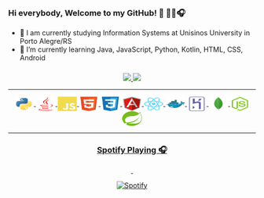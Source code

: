 ### Hi everybody, Welcome to my GitHub! 👋 🖖🎉🎧 ###
- 🔭 I am currently studying Information Systems at Unisinos University in Porto Alegre/RS
- 🌱 I’m currently learning Java, JavaScript, Python, Kotlin, HTML, CSS, Android
###
<div align="center">
  <a href="https://github.com/mroya">
  <img height="160em" src="https://github-readme-stats.vercel.app/api?username=mroya&show_icons=true&theme=radical">
  <img height="160em" src="https://github-readme-stats.vercel.app/api/top-langs/?username=mroya&langs_count=8&layout=compact&theme=dark"> <br>
</div>
<hr> 
<div style="display: inline_block" align="center">
  <img align="center" alt="Marcio-Python" height="30" width="40" src="https://raw.githubusercontent.com/devicons/devicon/master/icons/python/python-original.svg">
  <img align="center" alt="Marcio-Java" height="30" width="40" src="https://raw.githubusercontent.com/devicons/devicon/master/icons/java/java-plain.svg">
  <img align="center" alt="Marcio-Js" height="30" width="40" src="https://raw.githubusercontent.com/devicons/devicon/master/icons/javascript/javascript-plain.svg">
  <img align="center" alt="Marcio-HTML" height="30" width="40" src="https://raw.githubusercontent.com/devicons/devicon/master/icons/html5/html5-original.svg">
  <img align="center" alt="Marcio-CSS" height="30" width="40" src="https://raw.githubusercontent.com/devicons/devicon/master/icons/css3/css3-original.svg">
  <img align="center" alt="Marcio-Git" height="30" width="40" src="https://raw.githubusercontent.com/devicons/devicon/master/icons/angularjs/angularjs-original.svg">
  <img align="center" alt="Marcio-Git" height="30" width="40" src="https://raw.githubusercontent.com/devicons/devicon/master/icons/react/react-original.svg">
  <img align="center" alt="Marcio-Git" height="30" width="40" src="https://raw.githubusercontent.com/devicons/devicon/master/icons/docker/docker-original.svg">
  <img align="center" alt="Marcio-Git" height="30" width="40" src="https://raw.githubusercontent.com/devicons/devicon/master/icons/heroku/heroku-original.svg">
  <img align="center" alt="Marcio-Git" height="30" width="40" src="https://raw.githubusercontent.com/devicons/devicon/master/icons/mongodb/mongodb-original.svg">
  <img align="center" alt="Marcio-Git" height="30" width="40" src="https://raw.githubusercontent.com/devicons/devicon/master/icons/nodejs/nodejs-original.svg">
  <img align="center" alt="Marcio-Git" height="30" width="40" src="https://raw.githubusercontent.com/devicons/devicon/master/icons/spring/spring-original.svg">
  <br>
</div>
<hr>
<div align="center">
  
  
### Spotify Playing 🎧
&nbsp;<div align="center">
  [![Spotify](https://novatorem-mroya.vercel.app/api/spotify?background_color=0d1117&border_color=ffffff)](https://open.spotify.com/user/cbe7dc6bbc944d9c9d9dd6fbd3a0569a)
</div>
  </div>   
</div>
